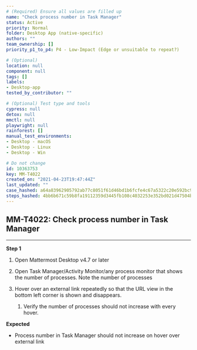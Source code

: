 ```yaml
---
# (Required) Ensure all values are filled up
name: "Check process number in Task Manager"
status: Active
priority: Normal
folder: Desktop App (native-specific)
authors: ""
team_ownership: []
priority_p1_to_p4: P4 - Low-Impact (Edge or unsuitable to repeat?)

# (Optional)
location: null
component: null
tags: []
labels: 
- Desktop-app
tested_by_contributor: ""

# (Optional) Test type and tools
cypress: null
detox: null
mmctl: null
playwright: null
rainforest: []
manual_test_environments:
- Desktop - macOS
- Desktop - Linux
- Desktop - Win

# Do not change
id: 10363753
key: MM-T4022
created_on: "2021-04-23T19:47:44Z"
last_updated: ""
case_hashed: a64a83962905792ab77c8051f61d46bd1b6fcfe4c67a5322c20e592bc9fdd1828afb8248848f0e313a996634624183cc
steps_hashed: 4bb6b671c59b8fa19112359d3445fb108c4032253e352bd021d47504bd2b258c321b651e00279f7c65febeba5849ea24
---
```


<!-- (Auto-generated) Based on frontmatter's "key" and "name" -->

## MM-T4022: Check process number in Task Manager

---

**Step 1**

1. Open Mattermost Desktop v4.7 or later

2. Open Task Manager/Activity Monitor/any process monitor that shows the number of processes. Note the number of processes

3. Hover over an external link repeatedly so that the URL view in the bottom left corner is shown and disappears.

   1. Verify the number of processes should not increase with every hover.

**Expected**

- Process number in Task Manager should not increase on hover over external link
